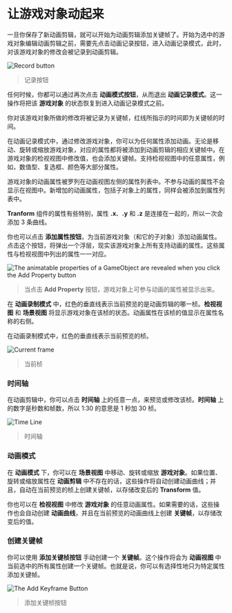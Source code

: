 <!-- Unity Manual > Animation > Animation Clips > Animation Window Guide > Animating a Game Object -->

<!-- # Animating a Game Object -->
# 让游戏对象动起来

<!-- Once you have saved the new Animation clip Asset, you are ready to begin adding keyframes to the clip. To begin editing an Animation Clip for the selected Game Object, click on the Animation Record button. This will enter Animation Record Mode, where changes to the Game Object are recorded into the Animation Clip. -->
一旦你保存了新动画剪辑，就可以开始为动画剪辑添加关键帧了。开始为选中的游戏对象编辑动画剪辑之前，需要先点击动画记录按钮，进入动画记录模式，此时，对该游戏对象的修改会被记录到动画剪辑。

![Record button](https://docs.unity3d.com/uploads/Main/AnimationEditorAnimationModeButton.png)
<!-- > Record button -->
> 记录按钮

<!-- You can stop the **Animation Record Mode** at any time by clicking the **Animation Mode button** again. This will revert the **Game Object** to the state it was in prior to entering the Animation Mode. -->
任何时候，你都可以通过再次点击 **动画模式按钮**，从而退出 **动画记录模式**。这一操作将把该 **游戏对象** 的状态恢复到进入动画记录模式之前。

<!-- The changes you make to the GameObject will be recorded as keyframes at the current time shown by the red line in the Animation Window. -->
你对该游戏对象所做的修改将被记录为关键帧，红线所指示的时间即为关键帧的时间。

<!-- You can animate any property of the object by manipulating the object while in Animation Record Mode. Moving, Rotating or Scaling the object will add corresponding keyframes for those properties in the animation clip. Adjusting values directly in the object’s inspector will also add keyframes while in Record mode. This applies to any property in the inspector, including numeric values, checkboxes, colours, and most other values. -->
在动画记录模式中，通过修改游戏对象，你可以为任何属性添加动画。无论是移动、旋转或缩放游戏对象，对应的属性都将被添加到动画剪辑的相应关键帧中。在游戏对象的检视视图中修改值，也会添加关键帧。支持检视视图中的任意属性，例如，数值型、复选框、颜色等大部分属性。

<!-- Any animated properties of the GameObject are shown listed in the property list on the left-hand side of the Animation Window. Properties which are not animated are not shown in this window. Any new properties that you animate, including properties on child objects, are added to the property list area as soon as you start animating them. -->
游戏对象的动画属性被罗列在动画视图左侧的属性列表中。不参与动画的属性不会显示在视图中。新增加的动画属性，包括子对象上的属性，同样会被添加到属性列表中。

<!-- **Transform** properties are special in that the **.x**, **.y**, and **.z** properties are linked, so that curves are added three at a time. -->
**Tranform** 组件的属性有些特别，属性 **.x**、**.y** 和 **.z** 是连接在一起的，所以一次会添加 3 条曲线。

<!-- You can also add animatable properties to the current GameObject (and its children) by clicking the **Add Property** button. Clicking this button shows a pop up list of the GameObject’s animatable properties. These correspond with the properties you can see listed in the inspector. -->
你也可以点击 **添加属性按钮**，为当前游戏对象（和它的子对象）添加动画属性。点击这个按钮，将弹出一个浮层，现实该游戏对象上所有支持动画的属性。这些属性与检视视图中列出的属性一一对应。

![The animatable properties of a GameObject are revealed when you click the Add Property button](https://docs.unity3d.com/uploads/Main/AnimationEditorMatchesInspector.png)
<!-- > The animatable properties of a GameObject are revealed when you click the **Add Property** button -->
> 当点击 **Add Property** 按钮，游戏对象上可参与动画的属性被显示出来。

<!-- When in **Animation Mode**, a red vertical line will show which frame of the **Animation Clip** is currently previewed. The **Inspector** and **Scene** View will show the Game Object at that frame of the Animation Clip. The values of the animated properties at that frame are also shown in a column to the right of the property names. -->
在 **动画录制模式** 中，红色的垂直线表示当前预览的是动画剪辑的哪一桢。**检视视图** 和 **场景视图** 将显示游戏对象在该桢的状态。动画属性在该桢的值显示在属性名称的右侧。

<!-- In Animation Mode a red vertical line shows the currently previewed frame. -->
在动画录制模式中，红色的垂直线表示当前预览的桢。

![Current frame](https://docs.unity3d.com/uploads/Main/AnimationEditorPreviewFrame.png)
<!-- > Current frame -->
> 当前桢

<!-- ### Time Line -->
### 时间轴

<!-- You can click anywhere on the **Time Line** to preview or modify that frame in the Animation Clip. The numbers in the **Time Line** are shown as seconds and frames, so 1:30 means 1 second and 30 frames. -->
在动画剪辑中，你可以点击 **时间轴** 上的任意一点，来预览或修改该桢。**时间轴** 上的数字是秒数和帧数，所以 1:30 的意思是 1 秒加 30 桢。

![Time Line](https://docs.unity3d.com/uploads/Main/AnimationEditorTimeLine.png)
<!-- > Time Line -->
> 时间轴

<!-- ### Animation Mode -->
### 动画模式

<!-- In **Animation Mode** you can move, rotate, or scale the **Game Object** in the **Scene View**. This will automatically create **Animation Curves** for the position, rotation, and scale properties of the **Animation Clip** if they didn’t already exist, and keys on those Animation Curves will automatically be created at the currently previewed frame to store the respective **Transform** values you changed. -->
在 **动画模式** 下，你可以在 **场景视图** 中移动、旋转或缩放 **游戏对象**。如果位置、旋转或缩放属性在 **动画剪辑** 中不存在的话，这些操作将自动创建动画曲线；并且，自动在当前预览的桢上创建关键帧，以存储改变后的 **Transform** 值。

<!-- You can also use the **Inspector** to modify any of the other animatable properties of the **Game Object**. This too will create **Animation Curves** as needed, and create **keys** on those Animation Curves at the currently previewed frame to store your changed values. -->
你也可以在 **检视视图** 中修改 **游戏对象** 的任意动画属性。如果需要的话，这些操作也会自动创建 **动画曲线**，并且在当前预览的动画曲线上创建 **关键帧**，以存储改变后的值。

<!-- ### Keyframe Creation -->
### 创建关键帧

<!-- You can manually create a **keyframe** using the **Add Keyframe button**. This will create a key for all the properties that are currently selected in the **Animation View**. This is useful for selectively adding keys to specific properties only. -->
你可以使用 **添加关键桢按钮** 手动创建一个 **关键帧**。这个操作将会为 **动画视图** 中当前选中的所有属性创建一个关键帧。也就是说，你可以有选择性地只为特定属性添加关键帧。

![The Add Keyframe Button](https://docs.unity3d.com/uploads/Main/AnimationEditorKeyframeButton.png)
<!-- > The Add Keyframe Button -->
> 添加关键桢按钮